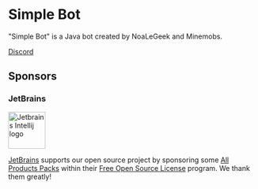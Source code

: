 # Simple Bot
"Simple Bot" is a Java bot created by NoaLeGeek and Minemobs.

[Discord](https://discord.gg/jw3kn4gNZW)

Sponsors
--------

### JetBrains

[<img alt="Jetbrains Intellij logo" width="75px" src="https://resources.jetbrains.com/storage/products/intellij-idea/img/meta/intellij-idea_logo_300x300.png" />][JetBrainsLink]

[JetBrains][JetBrainsLink] supports our open source project by sponsoring some [All Products Packs](https://www.jetbrains.com/products.html) within their [Free Open Source License](https://www.jetbrains.com/buy/opensource/) program. We thank them greatly!

[JetBrainsLink]: https://www.jetbrains.com/
